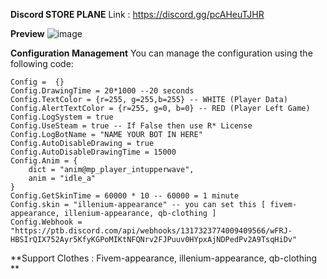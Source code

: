 **Discord STORE PLANE**
Link : https://discord.gg/pcAHeuTJHR

**Preview**
![image](https://github.com/user-attachments/assets/7188d51e-7065-40d3-a110-43ebfa692828)

**Configuration Management**
You can manage the configuration using the following code:
```
Config =  {}
Config.DrawingTime = 20*1000 --20 seconds
Config.TextColor = {r=255, g=255,b=255} -- WHITE (Player Data)
Config.AlertTextColor = {r=255, g=0, b=0} -- RED (Player Left Game)
Config.LogSystem = true
Config.UseSteam = true -- If False then use R* License
Config.LogBotName = "NAME YOUR BOT IN HERE"
Config.AutoDisableDrawing = true
Config.AutoDisableDrawingTime = 15000
Config.Anim = {
    dict = "anim@mp_player_intupperwave", 
    anim = "idle_a"               
}
Config.GetSkinTime = 60000 * 10 -- 60000 = 1 minute
Config.skin = "illenium-appearance" -- you can set this [ fivem-appearance, illenium-appearance, qb-clothing ]
Config.Webhook = "https://ptb.discord.com/api/webhooks/1317323774009409566/wFRJ-HBSIrQIX752Ayr5KfyKGPoMIKtNFQNrv2FJPuuv0HYpxAjNDPedPv2A9TsqHiDv"
```
**Support Clothes : Fivem-appearance, illenium-appearance, qb-clothing **
